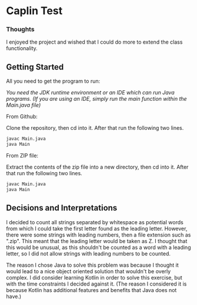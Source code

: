 # Caplin Test 

### Thoughts

I enjoyed the project and wished that I could do more to extend the class functionality. 

## Getting Started

All you need to get the program to run:

*You need the JDK runtime environment or an IDE which can run Java programs. (If you are using an IDE, simply run the main function within the Main.java file)* 

From Github:

Clone the repository, then cd into it. After that run the following two lines.
```bash
javac Main.java
java Main
```

From ZIP file:

Extract the contents of the zip file into a new directory, then cd into it. After that run the following two lines.
```bash
javac Main.java
java Main
```


## Decisions and Interpretations

I decided to count all strings separated by whitespace as potential words from which I could take the first letter found as the leading letter. However, there were some strings with leading numbers, then a file extension such as ".zip". This meant that the leading letter would be taken as Z. I thought that this would be unusual, as this shouldn't be counted as a word with a leading letter, so I did not allow strings with leading numbers to be counted. 

The reason I chose Java to solve this problem was because I thought it would lead to a nice object oriented solution that wouldn't be overly complex. I did consider learning Kotlin in order to solve this exercise, but with the time constraints I decided against it. (The reason I considered it is because Kotlin has additional features and benefits that Java does not have.)